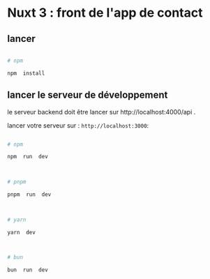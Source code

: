 # Nuxt 3  : front de l'app de contact 

  



  

## lancer 

  


  

```bash

# npm

npm  install

```

  

## lancer le serveur de développement
 le serveur backend doit être lancer sur http://localhost:4000/api .
 
lancer votre serveur sur : `http://localhost:3000`:

  

```bash

# npm

npm  run  dev

  

# pnpm

pnpm  run  dev

  

# yarn

yarn  dev

  

# bun

bun  run  dev

```

  

